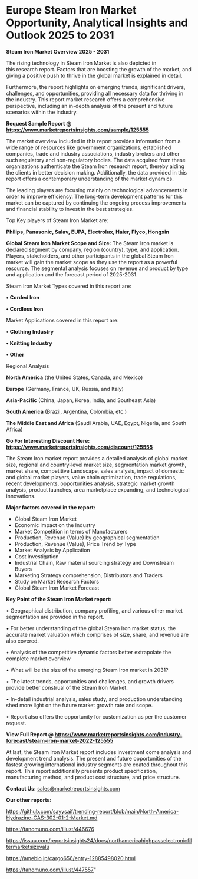 # Europe Steam Iron Market Opportunity, Analytical Insights and Outlook 2025 to 2031

<Strong> Steam Iron Market Overview 2025 - 2031</strong>

The rising technology in Steam Iron Market is also depicted in this research report. Factors that are boosting the growth of the market, and giving a positive push to thrive in the global market is explained in detail.

Furthermore, the report highlights on emerging trends, significant drivers, challenges, and opportunities, providing all necessary data for thriving in the industry. This report market research offers a comprehensive perspective, including an in-depth analysis of the present and future scenarios within the industry.

<strong>Request Sample Report @ <a href=https://www.marketreportsinsights.com/sample/125555>https://www.marketreportsinsights.com/sample/125555</a></strong>

The market overview included in this report provides information from a wide range of resources like government organizations, established companies, trade and industry associations, industry brokers and other such regulatory and non-regulatory bodies. The data acquired from these organizations authenticate the Steam Iron research report, thereby aiding the clients in better decision making. Additionally, the data provided in this report offers a contemporary understanding of the market dynamics.

The leading players are focusing mainly on technological advancements in order to improve efficiency. The long-term development patterns for this market can be captured by continuing the ongoing process improvements and financial stability to invest in the best strategies.

Top Key players of Steam Iron Market are:

<strong>Philips, Panasonic, Salav, EUPA, Electrolux, Haier, Flyco, Hongxin</strong>

<strong><b>Global Steam Iron Market Scope and Size:</b></strong>
The Steam Iron market is declared segment by company, region (country), type, and application. Players, stakeholders, and other participants in the global Steam Iron market will gain the market scope as they use the report as a powerful resource. The segmental analysis focuses on revenue and product by type and application and the forecast period of 2025-2031.

Steam Iron Market Types covered in this report are:

<strong>• Corded Iron

• Cordless Iron</strong>

Market Applications covered in this report are:

<strong>• Clothing Industry

• Knitting Industry

• Other</strong> 

Regional Analysis

<strong>North America</strong> (the United States, Canada, and Mexico)

<strong>Europe</strong> (Germany, France, UK, Russia, and Italy)

<strong>Asia-Pacific</strong> (China, Japan, Korea, India, and Southeast Asia)

<strong>South America</strong> (Brazil, Argentina, Colombia, etc.)

<strong>The Middle East and Africa</strong> (Saudi Arabia, UAE, Egypt, Nigeria, and South Africa)

<strong>Go For Interesting Discount Here: <a href=https://www.marketreportsinsights.com/discount/125555>https://www.marketreportsinsights.com/discount/125555</a></strong>

The Steam Iron market report provides a detailed analysis of global market size, regional and country-level market size, segmentation market growth, market share, competitive Landscape, sales analysis, impact of domestic and global market players, value chain optimization, trade regulations, recent developments, opportunities analysis, strategic market growth analysis, product launches, area marketplace expanding, and technological innovations.

<strong><b>Major factors covered in the report:</b></strong>
<ul>
  <li>Global Steam Iron Market </li>
  <li>Economic Impact on the Industry</li>
  <li>Market Competition in terms of Manufacturers</li>
  <li>Production, Revenue (Value) by geographical segmentation</li>
  <li>Production, Revenue (Value), Price Trend by Type</li>
  <li>Market Analysis by Application</li>
  <li>Cost Investigation</li>
  <li>Industrial Chain, Raw material sourcing strategy and Downstream Buyers</li>
  <li>Marketing Strategy comprehension, Distributors and Traders</li>
  <li>Study on Market Research Factors</li>
  <li>Global Steam Iron Market Forecast</li>
</ul>

<strong><b>Key Point of the Steam Iron Market report:</b></strong>

• Geographical distribution, company profiling, and various other market segmentation are provided in the report.

• For better understanding of the global Steam Iron market status, the accurate market valuation which comprises of size, share, and revenue are also covered.

• Analysis of the competitive dynamic factors better extrapolate the complete market overview

• What will be the size of the emerging Steam Iron market in 2031?

• The latest trends, opportunities and challenges, and growth drivers provide better construal of the Steam Iron Market.

• In-detail industrial analysis, sales study, and production understanding shed more light on the future market growth rate and scope.

• Report also offers the opportunity for customization as per the customer request.

<strong><b>View Full Report @ <a href=https://www.marketreportsinsights.com/industry-forecast/steam-iron-market-2022-125555>https://www.marketreportsinsights.com/industry-forecast/steam-iron-market-2022-125555</a></b></strong>


At last, the Steam Iron Market report includes investment come analysis and development trend analysis. The present and future opportunities of the fastest growing international industry segments are coated throughout this report. This report additionally presents product specification, manufacturing method, and product cost structure, and price structure.

<strong>Contact Us:</strong>
sales@marketreportsinsights.com

<strong>Our other reports:</strong>

<a href=https://github.com/sayysaif/trending-report/blob/main/North-America-Hydrazine-CAS-302-01-2-Market.md>https://github.com/sayysaif/trending-report/blob/main/North-America-Hydrazine-CAS-302-01-2-Market.md</a>

<a href=https://tanomuno.com/illust/446676>https://tanomuno.com/illust/446676</a>

<a href=https://issuu.com/reportsinsights24/docs/northamericahighpasselectronicfiltermarketsizevalu>https://issuu.com/reportsinsights24/docs/northamericahighpasselectronicfiltermarketsizevalu</a>

<a href=https://ameblo.jp/cargo656/entry-12885498020.html>https://ameblo.jp/cargo656/entry-12885498020.html</a>

<a href=https://tanomuno.com/illust/447557>https://tanomuno.com/illust/447557</a>"
